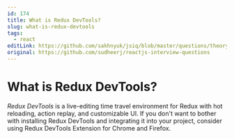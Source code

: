 ```yaml
---
id: 174
title: What is Redux DevTools?
slug: what-is-redux-devtools
tags:
  - react
editLink: https://github.com/sakhnyuk/jsiq/blob/master/questions/theory/react/174.md
original: https://github.com/sudheerj/reactjs-interview-questions
---
```


# What is Redux DevTools?

_Redux DevTools_ is a live-editing time travel environment for Redux with hot reloading, action replay, and customizable UI. If you don't want to bother with installing Redux DevTools and integrating it into your project, consider using Redux DevTools Extension for Chrome and Firefox.
